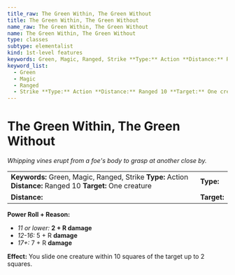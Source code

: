 ```yaml
---
title_raw: The Green Within, The Green Without
title: The Green Within, The Green Without
name_raw: The Green Within, The Green Without
name: The Green Within, The Green Without
type: classes
subtype: elementalist
kind: 1st-level features
keywords: Green, Magic, Ranged, Strike **Type:** Action **Distance:** Ranged 10 **Target:** One creature
keyword_list:
  - Green
  - Magic
  - Ranged
  - Strike **Type:** Action **Distance:** Ranged 10 **Target:** One creature
---
```


# The Green Within, The Green Without

*Whipping vines erupt from a foe's body to grasp at another close by.*

|                                                                                                              |             |
| :----------------------------------------------------------------------------------------------------------- | :---------- |
| **Keywords:** Green, Magic, Ranged, Strike **Type:** Action **Distance:** Ranged 10 **Target:** One creature | **Type:**   |
| **Distance:**                                                                                                | **Target:** |

**Power Roll + Reason:**

- *11 or lower:* **2 + R damage**
- *12-16:* 5 + R **damage**
- *17+:* 7 + R **damage**

**Effect:** You slide one creature within 10 squares of the target up to 2 squares.
